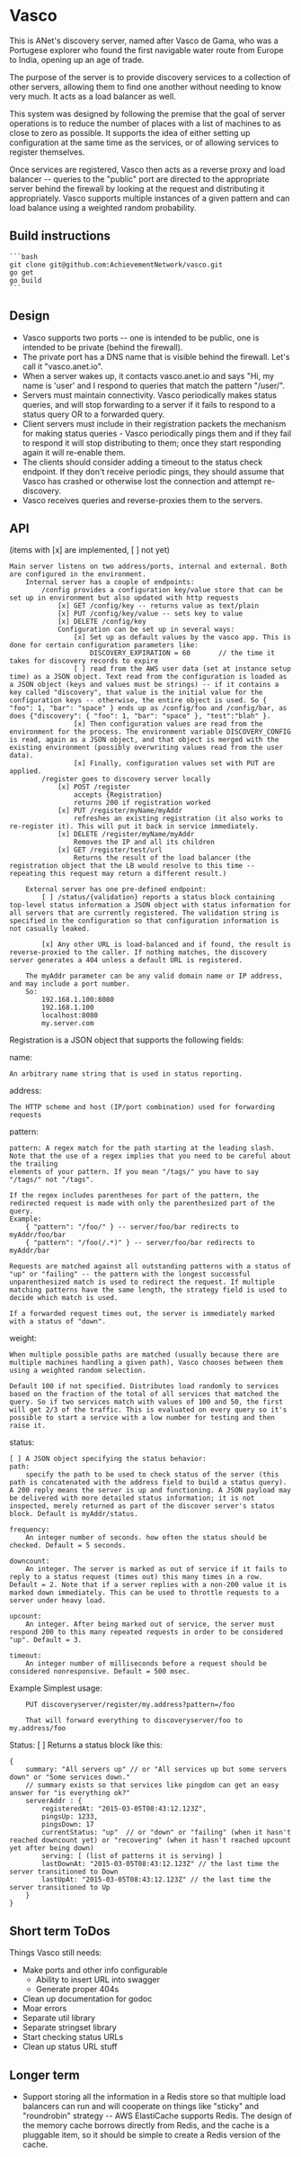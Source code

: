 # Vasco

This is ANet's discovery server, named after Vasco de Gama, who was a Portugese explorer who found the first navigable water route from Europe to India, opening up an age of trade.

The purpose of the server is to provide discovery services to a collection of other servers, allowing them to find one another without needing to know very much. It acts as a load balancer as well.

This system was designed by following the premise that the goal of server operations is to reduce the number of places with a list of machines to as close to zero as possible. It supports the idea of either setting up configuration at the same time as the services, or of allowing services to register themselves.

Once services are registered, Vasco then acts as a reverse proxy and load balancer -- queries to the "public" port are directed to the appropriate server behind the firewall by looking at the request and distributing it appropriately. Vasco supports multiple instances of a given pattern and can load balance using a weighted random probability.

## Build instructions

    ```bash
    git clone git@github.com:AchievementNetwork/vasco.git
    go get
    go build
    ```

## Design

* Vasco supports two ports -- one is intended to be public, one is intended to be private (behind the firewall).
* The private port has a DNS name that is visible behind the firewall. Let's call it "vasco.anet.io".
* When a server wakes up, it contacts vasco.anet.io and says "Hi, my name is 'user' and I respond to queries that match the pattern "/user/".
* Servers must maintain connectivity. Vasco periodically makes status queries, and will stop forwarding to a server if it fails to respond to a status query OR to a forwarded query.
* Client servers must include in their registration packets the mechanism for making status queries - Vasco periodically pings them and if they fail to respond it will stop distributing to them; once they start responding again it will re-enable them.
* The clients should consider adding a timeout to the status check endpoint. If they don't receive periodic pings, they should assume that Vasco has crashed or otherwise lost the connection and attempt re-discovery.
* Vasco receives queries and reverse-proxies them to the servers.

## API

(items with [x] are implemented, [ ] not yet)

    Main server listens on two address/ports, internal and external. Both are configured in the environment.
        Internal server has a couple of endpoints:
            /config provides a configuration key/value store that can be set up in environment but also updated with http requests
                [x] GET /config/key -- returns value as text/plain
                [x] PUT /config/key/value -- sets key to value
                [x] DELETE /config/key
                Configuration can be set up in several ways:
                    [x] Set up as default values by the vasco app. This is done for certain configuration parameters like:
                        DISCOVERY_EXPIRATION = 60       // the time it takes for discovery records to expire
                    [ ] read from the AWS user data (set at instance setup time) as a JSON object. Text read from the configuration is loaded as a JSON object (keys and values must be strings) -- if it contains a key called "discovery", that value is the initial value for the configuration keys -- otherwise, the entire object is used. So { "foo": 1, "bar": "space" } ends up as /config/foo and /config/bar, as does {"discovery": { "foo": 1, "bar": "space" }, "test":"blah" }.
                    [x] Then configuration values are read from the environment for the process. The environment variable DISCOVERY_CONFIG is read, again as a JSON object, and that object is merged with the existing environment (possibly overwriting values read from the user data).
                    [x] Finally, configuration values set with PUT are applied.
            /register goes to discovery server locally
                [x] POST /register
                    accepts {Registration}
                    returns 200 if registration worked
                [x] PUT /register/myName/myAddr
                    refreshes an existing registration (it also works to re-register it). This will put it back in service immediately.
                [x] DELETE /register/myName/myAddr
                    Removes the IP and all its children
                [x] GET /register/test/url
                    Returns the result of the load balancer (the registration object that the LB would resolve to this time -- repeating this request may return a different result.)

        External server has one pre-defined endpoint:
            [ ] /status/{validation} reports a status block containing top-level status information a JSON object with status information for all servers that are currently registered. The validation string is specified in the configuration so that configuration information is not casually leaked.

            [x] Any other URL is load-balanced and if found, the result is reverse-proxied to the caller. If nothing matches, the discovery server generates a 404 unless a default URL is registered.

        The myAddr parameter can be any valid domain name or IP address, and may include a port number.
        So:
            192.168.1.100:8080
            192.168.1.100
            localhost:8080
            my.server.com

Registration is a JSON object that supports the following fields:

name:

    An arbitrary name string that is used in status reporting.

address:

    The HTTP scheme and host (IP/port combination) used for forwarding requests

pattern:

    pattern: A regex match for the path starting at the leading slash.
    Note that the use of a regex implies that you need to be careful about the trailing
    elements of your pattern. If you mean "/tags/" you have to say "/tags/" not "/tags".

    If the regex includes parentheses for part of the pattern, the redirected request is made with only the parenthesized part of the query.
    Example:
        { "pattern": "/foo/" } -- server/foo/bar redirects to myAddr/foo/bar
        { "pattern": "/foo(/.*)" } -- server/foo/bar redirects to myAddr/bar

    Requests are matched against all outstanding patterns with a status of "up" or "failing" -- the pattern with the longest successful unparenthesized match is used to redirect the request. If multiple matching patterns have the same length, the strategy field is used to decide which match is used.

    If a forwarded request times out, the server is immediately marked with a status of "down".

weight:

    When multiple possible paths are matched (usually because there are multiple machines handling a given path), Vasco chooses between them using a weighted random selection.

    Default 100 if not specified. Distributes load randomly to services based on the fraction of the total of all services that matched the query. So if two services match with values of 100 and 50, the first will get 2/3 of the traffic. This is evaluated on every query so it's possible to start a service with a low number for testing and then raise it.


status:

    [ ] A JSON object specifying the status behavior:
    path:
        specify the path to be used to check status of the server (this path is concatenated with the address field to build a status query). A 200 reply means the server is up and functioning. A JSON payload may be delivered with more detailed status information; it is not inspected, merely returned as part of the discover server's status block. Default is myAddr/status.

    frequency:
        An integer number of seconds. how often the status should be checked. Default = 5 seconds.

    downcount:
        An integer. The server is marked as out of service if it fails to reply to a status request (times out) this many times in a row. Default = 2. Note that if a server replies with a non-200 value it is marked down immediately. This can be used to throttle requests to a server under heavy load.

    upcount:
        An integer. After being marked out of service, the server must respond 200 to this many repeated requests in order to be considered "up". Default = 3.

    timeout:
        An integer number of milliseconds before a request should be considered nonresponsive. Default = 500 msec.


Example
    Simplest usage:

        PUT discoveryserver/register/my.address?pattern=/foo

        That will forward everything to discoveryserver/foo to my.address/foo

Status:
    [ ] Returns a status block like this:

    {
        summary: "All servers up" // or "All services up but some servers down" or "Some services down."
        // summary exists so that services like pingdom can get an easy answer for "is everything ok?"
        serverAddr : {
            registeredAt: "2015-03-05T08:43:12.123Z",
            pingsUp: 1233,
            pingsDown: 17
            currentStatus: "up"  // or "down" or "failing" (when it hasn't reached downcount yet) or "recovering" (when it hasn't reached upcount yet after being down)
            serving: [ (list of patterns it is serving) ]
            lastDownAt: "2015-03-05T08:43:12.123Z" // the last time the server transitioned to Down
            lastUpAt: "2015-03-05T08:43:12.123Z" // the last time the server transitioned to Up
        }
    }



## Short term ToDos
Things Vasco still needs:

* Make ports and other info configurable
    * Ability to insert URL into swagger
    * Generate proper 404s
* Clean up documentation for godoc
* Moar errors
* Separate util library
* Separate stringset library
* Start checking status URLs
* Clean up status URL stuff

## Longer term

* Support storing all the information in a Redis store so that multiple load balancers can run and will cooperate on things like "sticky" and "roundrobin" strategy -- AWS ElastiCache supports Redis. The design of the memory cache borrows directly from Redis, and the cache is a pluggable item, so it should be simple to create a Redis version of the cache.

